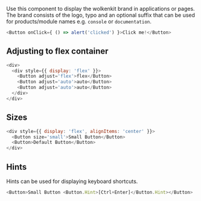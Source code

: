 Use this component to display the wolkenkit brand in applications or pages. The brand consists of the logo, typo and an optional suffix that can be used for products/module names e.g. `console` or `documentation`.

```js
<Button onClick={ () => alert('clicked') }>Click me!</Button>
```

## Adjusting to flex container

```js
<div>
  <div style={{ display: 'flex' }}>
    <Button adjust='flex'>flex</Button>
    <Button adjust='auto'>auto</Button>
    <Button adjust='auto'>auto</Button>
  </div>
</div>
```

## Sizes

```js
<div style={{ display: 'flex', alignItems: 'center' }}>
  <Button size='small'>Small Button</Button>
  <Button>Default Button</Button>
</div>
```

## Hints

Hints can be used for displaying keyboard shortcuts.

```js
<Button>Small Button <Button.Hint>[Ctrl+Enter]</Button.Hint></Button>
```
